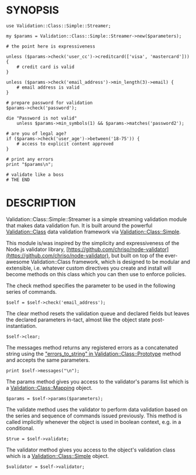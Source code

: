 # SYNOPSIS

    use Validation::Class::Simple::Streamer;

    my $params = Validation::Class::Simple::Streamer->new($parameters);

    # the point here is expressiveness

    unless ($params->check('user_cc')->creditcard(['visa', 'mastercard'])) {
        # credit card is valid
    }

    unless ($params->check('email_address')->min_length(3)->email) {
        # email address is valid
    }

    # prepare password for validation
    $params->check('password');

    die "Password is not valid"
        unless $params->min_symbols(1) && $params->matches('password2');

    # are you of legal age?
    if ($params->check('user_age')->between('18-75')) {
        # access to explicit content approved
    }

    # print any errors
    print "$params\n";

    # validate like a boss
    # THE END

# DESCRIPTION

Validation::Class::Simple::Streamer is a simple streaming validation module
that makes data validation fun. It is built around the powerful
[Validation::Class](http://search.cpan.org/perldoc?Validation::Class) data validation framework via [Validation::Class::Simple](http://search.cpan.org/perldoc?Validation::Class::Simple).

This module is/was inspired by the simplicity and expressiveness of the Node.js
validator library, [https://github.com/chriso/node-validator](https://github.com/chriso/node-validator), but built on top
of the ever-awesome Validation::Class framework, which is designed to be modular
and extensible, i.e. whatever custom directives you create and install will
become methods on this class which you can then use to enforce policies.

The check method specifies the parameter to be used in the following series of
commands.

    $self = $self->check('email_address');

The clear method resets the validation queue and declared fields but leaves the
declared parameters in-tact, almost like the object state post-instantiation.

    $self->clear;

The messages method returns any registered errors as a concatenated string using
the ["errors\_to\_string" in Validation::Class::Prototype](http://search.cpan.org/perldoc?Validation::Class::Prototype#errors\_to\_string) method and accepts the same
parameters.

    print $self->messages("\n");

The params method gives you access to the validator's params list which is a
[Validation::Class::Mapping](http://search.cpan.org/perldoc?Validation::Class::Mapping) object.

    $params = $self->params($parameters);

The validate method uses the validator to perform data validation based on
the series and sequence of commands issued previously. This method is called
implicitly whenever the object is used in boolean context, e.g. in a conditional.

    $true = $self->validate;

The validator method gives you access to the object's validation class which is
a [Validation::Class::Simple](http://search.cpan.org/perldoc?Validation::Class::Simple) object.

    $validator = $self->validator;
